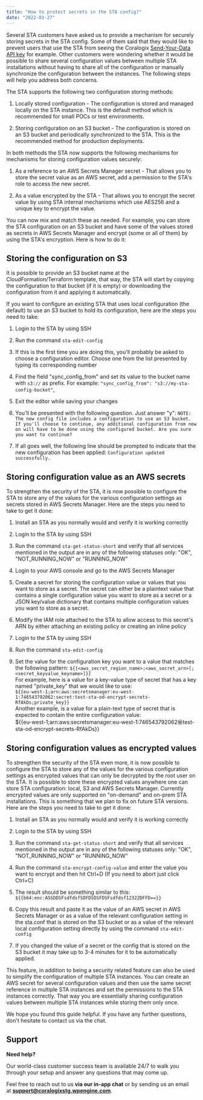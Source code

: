 ```yaml
---
title: "How to protect secrets in the STA config?"
date: "2022-03-27"
---
```


Several STA customers have asked us to provide a mechanism for securely storing secrets in the STA config. Some of them said that they would like to prevent users that use the STA from seeing the Coralogix [](https://coralogixstg.wpengine.com/docs/private-key/)[Send-Your-Data API key](https://coralogixstg.wpengine.com/docs/send-your-data-api-key/) for example. Other customers were wondering whether it would be possible to share several configuration values between multiple STA installations without having to share all of the configuration or manually synchronize the configuration between the instances. The following steps will help you address both concerns.

The STA supports the following two configuration storing methods:

1. Locally stored configuration - The configuration is stored and managed locally on the STA instance. This is the default method which is recommended for small POCs or test environments.

3. Storing configuration on an S3 bucket - The configuration is stored on an S3 bucket and periodically synchronized to the STA. This is the recommended method for production deployments.

In both methods the STA now supports the following mechanisms for mechanisms for storing configuration values securely:

1. As a reference to an AWS Secrets Manager secret - That allows you to store the secret value as an AWS secret, add a permission to the STA's role to access the new secret.

3. As a value encrypted by the STA - That allows you to encrypt the secret value by using STA internal mechanisms which use AES256 and a unique key to encrypt the value.

You can now mix and match these as needed. For example, you can store the STA configuration on an S3 bucket and have some of the values stored as secrets in AWS Secrets Manager and encrypt (some or all of them) by using the STA's encryption. Here is how to do it:

## Storing the configuration on S3

It is possible to provide an S3 bucket name at the CloudFormation/Terraform template, that way, the STA will start by copying the configuration to that bucket (if it is empty) or downloading the configuration from it and applying it automatically.

If you want to configure an existing STA that uses local configuration (the default) to use an S3 bucket to hold its configuration, here are the steps you need to take:

1. Login to the STA by using SSH

3. Run the command `sta-edit-config`

5. If this is the first time you are doing this, you'll probably be asked to choose a configuration editor. Choose one from the list presented by typing its corresponding number

7. Find the field "sync\_config\_from" and set its value to the bucket name with `s3://` as prefix. For example: `"sync_config_from": "s3://my-sta-config-bucket"`,

9. Exit the editor while saving your changes

11. You'll be presented with the following question. Just answer "y": `NOTE: The new config file includes a configuration to use an S3 bucket. If you'll choose to continue, any additional configuration from now on will have to be done using the configured bucket. Are you sure you want to continue?`

13. If all goes well, the following line should be prompted to indicate that the new configuration has been applied: `Configuration updated successfully.`

## Storing configuration value as an AWS secrets

To strengthen the security of the STA, it is now possible to configure the STA to store any of the values for the various configuration settings as secrets stored in AWS Secrets Manager. Here are the steps you need to take to get it done:

1. Install an STA as you normally would and verify it is working correctly

3. Login to the STA by using SSH

5. Run the command `sta-get-status-short` and verify that all services mentioned in the output are in any of the following statuses only: "OK", "NOT\_RUNNING\_NOW" or "RUNNING\_NOW"

7. Login to your AWS console and go to the AWS Secrets Manager

9. Create a secret for storing the configuration value or values that you want to store as a secret. The secret can either be a plaintext value that contains a single configuration value you want to store as a secret or a JSON key/value dictionary that contains multiple configuration values you want to store as a secret.

11. Modify the IAM role attached to the STA to allow access to this secret's ARN by either attaching an existing policy or creating an inline policy

13. Login to the STA by using SSH

15. Run the command `sta-edit-config`

17. Set the value for the configuration key you want to a value that matches the following pattern: `${{<aws_secret_region_name>;<aws_secret_arn>[;<secret_keyvalue_keyname>]}}`  
    For example, here is a value for a key-value type of secret that has a key named "private\_key" that we would like to use:  
    `${{eu-west-1;arn:aws:secretsmanager:eu-west-1:746543792062:secret:test-sta-od-encrypt-secrets-RfAkDs;private_key}}`  
    Another example, is a value for a plain-text type of secret that is expected to contain the entire configuration value:  
    ${{eu-west-1;arn:aws:secretsmanager:eu-west-1:746543792062:secret:test-sta-od-encrypt-secrets-RfAkDs}}

## Storing configuration values as encrypted values

To strengthen the security of the STA even more, it is now possible to configure the STA to store any of the values for the various configuration settings as encrypted values that can only be decrypted by the root user on the STA. It is possible to store these encrypted values anywhere one can store STA configuration: local, S3 and AWS Secrets Manager. Currently encrypted values are only supported on "on-demand" and on-prem STA installations. This is something that we plan to fix on future STA versions. Here are the steps you need to take to get it done:

1. Install an STA as you normally would and verify it is working correctly

3. Login to the STA by using SSH

5. Run the command `sta-get-status-short` and verify that all services mentioned in the output are in any of the following statuses only: "OK", "NOT\_RUNNING\_NOW" or "RUNNING\_NOW"

7. Run the command `sta-encrypt-config-value` and enter the value you want to encrypt and then hit Ctrl+D (If you need to abort just click Ctrl+C)

9. The result should be something similar to this: `${{b64:enc:ASSDDSFsdfdsfSDFDSDSFDSFsdfdsf12322DFFD==}}`

11. Copy this result and paste it as the value of an AWS secret in AWS Secrets Manager or as a value of the relevant configuration setting in the sta.conf that is stored on the S3 bucket or as a value of the relevant local configuration setting directly by using the command `sta-edit-config`

13. If you changed the value of a secret or the config that is stored on the S3 bucket it may take up to 3-4 minutes for it to be automatically applied.

This feature, in addition to being a security related feature can also be used to simplify the configuration of multiple STA instances. You can create an AWS secret for several configuration values and then use the same secret reference in multiple STA instances and set the permissions to the STA instances correctly. That way you are essentially sharing configuration values between multiple STA instances while storing them only once.

We hope you found this guide helpful. If you have any further questions, don't hesitate to contact us via the chat.

## **Support**

**Need help?**

Our world-class customer success team is available 24/7 to walk you through your setup and answer any questions that may come up.

Feel free to reach out to us **via our in-app chat** or by sending us an email at **[support@coralogixstg.wpengine.com](mailto:support@coralogixstg.wpengine.com)**.

